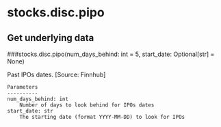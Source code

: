 # stocks.disc.pipo

## Get underlying data 
###stocks.disc.pipo(num_days_behind: int = 5, start_date: Optional[str] = None)

Past IPOs dates. [Source: Finnhub]

    Parameters
    ----------
    num_days_behind: int
        Number of days to look behind for IPOs dates
    start_date: str
        The starting date (format YYYY-MM-DD) to look for IPOs
